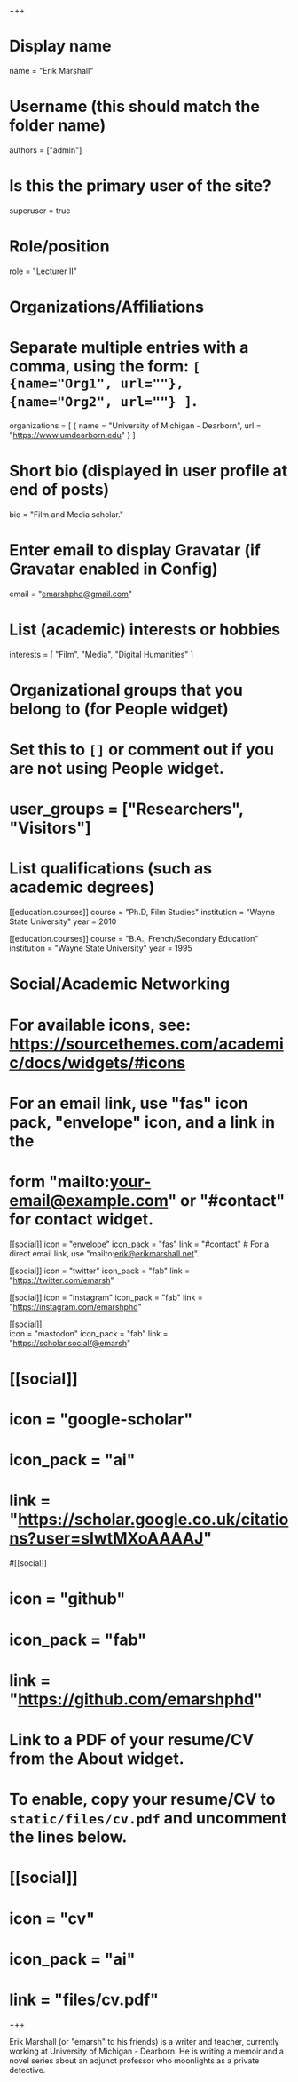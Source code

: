 +++
# Display name
name = "Erik Marshall"

# Username (this should match the folder name)
authors = ["admin"]

# Is this the primary user of the site?
superuser = true

# Role/position
role = "Lecturer II"

# Organizations/Affiliations
#   Separate multiple entries with a comma, using the form: `[ {name="Org1", url=""}, {name="Org2", url=""} ]`.
organizations = [ { name = "University of Michigan - Dearborn", url = "https://www.umdearborn.edu" } ]

# Short bio (displayed in user profile at end of posts)
bio = "Film and Media scholar."

# Enter email to display Gravatar (if Gravatar enabled in Config)
email = "emarshphd@gmail.com"

# List (academic) interests or hobbies
interests = [
  "Film",
  "Media",
  "Digital Humanities"
]

# Organizational groups that you belong to (for People widget)
#   Set this to `[]` or comment out if you are not using People widget.
# user_groups = ["Researchers", "Visitors"]

# List qualifications (such as academic degrees)
[[education.courses]]
  course = "Ph.D, Film Studies"
  institution = "Wayne State University"
  year = 2010

  [[education.courses]]
    course = "B.A., French/Secondary Education"
    institution = "Wayne State University"
    year = 1995


# Social/Academic Networking
# For available icons, see: https://sourcethemes.com/academic/docs/widgets/#icons
#   For an email link, use "fas" icon pack, "envelope" icon, and a link in the
#   form "mailto:your-email@example.com" or "#contact" for contact widget.

[[social]]
  icon = "envelope"
  icon_pack = "fas"
  link = "#contact"  # For a direct email link, use "mailto:erik@erikmarshall.net".

[[social]]
  icon = "twitter"
  icon_pack = "fab"
  link = "https://twitter.com/emarsh"

[[social]]
    icon = "instagram"
    icon_pack = "fab"
    link = "https://instagram.com/emarshphd"
    

  [[social]]  
    icon = "mastodon"
    icon_pack = "fab"
    link = "https://scholar.social/@emarsh"
    

# [[social]]
#  icon = "google-scholar"
#  icon_pack = "ai"
#  link = "https://scholar.google.co.uk/citations?user=sIwtMXoAAAAJ"

#[[social]]
#  icon = "github"
#  icon_pack = "fab"
#  link = "https://github.com/emarshphd"

# Link to a PDF of your resume/CV from the About widget.
# To enable, copy your resume/CV to `static/files/cv.pdf` and uncomment the lines below.
# [[social]]
#   icon = "cv"
#   icon_pack = "ai"
#   link = "files/cv.pdf"

+++

Erik Marshall (or "emarsh" to his friends) is a writer and teacher, currently working at University of Michigan - Dearborn. He is writing a memoir and a novel series about an adjunct professor who moonlights as a private detective.
